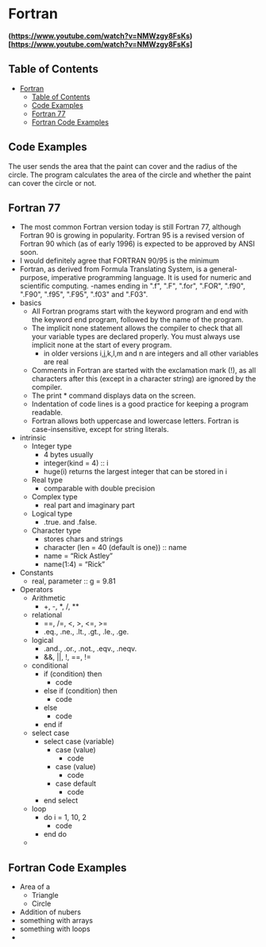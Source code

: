# Fortran

**(https://www.youtube.com/watch?v=NMWzgy8FsKs)[https://www.youtube.com/watch?v=NMWzgy8FsKs]**

## Table of Contents

- [Fortran](#fortran)
  - [Table of Contents](#table-of-contents)
  - [Code Examples](#code-examples)
  - [Fortran 77](#fortran-77)
  - [Fortran Code Examples](#fortran-code-examples)


## Code Examples
The user sends the area that the paint can cover and the radius of the circle. The program calculates the area of the circle and whether the paint can cover the circle or not.

## Fortran 77

- The most common Fortran version today is still Fortran 77, although Fortran 90 is growing in popularity. Fortran 95 is a revised version of Fortran 90 which (as of early 1996) is expected to be approved by ANSI soon.
- I would definitely agree that FORTRAN 90/95 is the minimum
- Fortran, as derived from Formula Translating System, is a general-purpose, imperative programming language. It is used for numeric and scientific computing.
-names ending in ".f", ".F", ".for", ".FOR", ".f90", ".F90", ".f95", ".F95", ".f03" and ".F03".
- basics
  - All Fortran programs start with the keyword program and end with the keyword end program, followed by the name of the program.
  - The implicit none statement allows the compiler to check that all your variable types are declared properly. You must always use implicit none at the start of every program.
    - in older versions i,j,k,l,m and n are integers and all other variables are real
  - Comments in Fortran are started with the exclamation mark (!), as all characters after this (except in a character string) are ignored by the compiler.
  - The print * command displays data on the screen.
  - Indentation of code lines is a good practice for keeping a program readable.
  - Fortran allows both uppercase and lowercase letters. Fortran is case-insensitive, except for string literals.
- intrinsic
  - Integer type
    - 4 bytes usually
    - integer(kind = 4) :: i
    - huge(i) returns the largest integer that can be stored in i
  - Real type
    - comparable with double precision
  - Complex type
    - real part and imaginary part
  - Logical type
    - .true. and .false.
  - Character type
    - stores chars and strings
    - character (len = 40 (default is one)) :: name  
    - name = “Rick Astley”
    - name(1:4) = “Rick”
- Constants
  - real, parameter :: g = 9.81
- Operators
  - Arithmetic
    - +, -, *, /, **
  - relational
    - ==, /=, <, >, <=, >=
    - .eq., .ne., .lt., .gt., .le., .ge.
  - logical
    - .and., .or., .not., .eqv., .neqv.
    - &&, ||, !, ==, !=
  - conditional
    - if (condition) then
      - code
    - else if (condition) then
      - code
    - else
      - code
    - end if
  - select case
    - select case (variable)
      - case (value)
        - code
      - case (value)
        - code
      - case default
        - code
    - end select
  - loop
    - do i = 1, 10, 2
      - code
    - end do
  - 

## Fortran Code Examples

- Area of a
  - Triangle
  - Circle
- Addition of nubers
- something with arrays
- something with loops
- 
